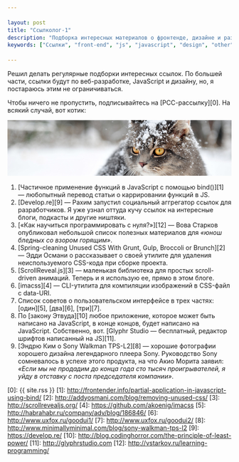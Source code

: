 ```yaml
---

layout: post
title: "Ссылколог-1"
description: "Подборка интересных материалов о фронтенде, дизайне и разных интересных штуках."
keywords: ["Ссылки", "front-end", "js", "javascript", "design", "other"]

---
```


Решил делать регулярные подборки интересных ссылок. По большей части, ссылки
будут по веб-разработке, JavaScript и дизайну, но, я постараюсь этим
не ограничиваться.

Чтобы ничего не пропустить, подписывайтесь на [РСС-рассылку][0]. На всякий случай,
вот котик:

![](/assets/articles-assets/linkolog-1.jpg)

1.  [Частичное применение функций в JavaScript с помощью bind()][1] — любопытный
    перевод статьи о каррировании функций в JS.
2.  [Develop.re][9] — Рахим запустил социальный аггрегатор ссылок
    для разработчиков. Я уже узнал оттуда кучу ссылок на интересные блоги,
    подкасты и другие ништяки.
7.  [«Как научиться программировать с нуля?»][12] — Вова Старков опубликовал небольшой
    список полезных материалов для _«юнош бледных со взором горящим»_.
3.  [Spring-cleaning Unused CSS With Grunt, Gulp, Broccoli or Brunch][2] —
    Эдди Османи о рассказывает о своей утилите для удаления неиспользуемого CSS-кода
    при сборке проекта.
4.  [ScrollReveal.js][3] — маленькая библиотека для простых scroll-driven анимаций.
    Теперь и я использую ее, прямо в этом блоге.
5.  [imacss][4] — CLI-утилита для компиляции изображений в CSS-файл с data-URI.
6.  Список советов о пользовательском интерфейсе в трех частях: [один][5], [два][6], [три][7].
8.  По [закону Этвуда][10] любое приложение, которое может быть написано на JavaScript,
    в конце концов, будет написано на JavaScript. Собственно, вот.
    [Glyphr Studio — бесплатный, редактор шрифтов написанный на JS][11].
9.  [Эндрю Ким о Sony Walkman TPS-L2][8] — хорошие фотографии хорошего дизайна
    легендарного плеера Sony. Руководство Sony сомневалось в успехе этого продукта,
    на что Акио Морита заявил: _«Если мы не продадим до конца года сто тысяч
    проигрывателей, я уйду в отставку с поста председателя компании»_.

[0]: {{ site.rss }}
[1]: http://frontender.info/partial-application-in-javascript-using-bind/
[2]: http://addyosmani.com/blog/removing-unused-css/
[3]: http://scrollrevealjs.org/
[4]: https://github.com/akoenig/imacss
[5]: http://habrahabr.ru/company/adv/blog/186846/
[6]: http://www.uxfox.ru/goodui1/
[7]: http://www.uxfox.ru/goodui2/
[8]: http://www.minimallyminimal.com/blog/sony-walkman-tps-l2
[9]: https://develop.re/
[10]: http://blog.codinghorror.com/the-principle-of-least-power/
[11]: http://glyphrstudio.com
[12]: http://vstarkov.ru/learning-programming/